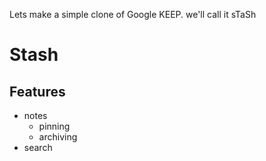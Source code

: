 Lets make a simple clone of Google KEEP. we'll call it sTaSh

# Stash

## Features

- notes
	- pinning
	- archiving
- search